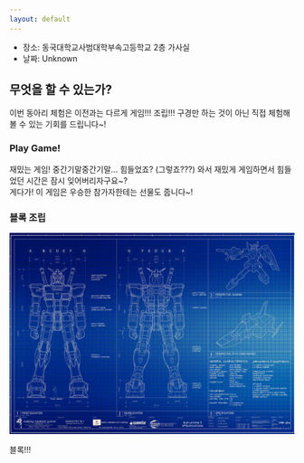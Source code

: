 ```yaml
---
layout: default
---
```


- 장소: 동국대학교사범대학부속고등학교 2층 가사실
- 날짜: Unknown

## 무엇을 할 수 있는가?

이번 동아리 체험은 이전과는 다르게 게임!!! 조립!!! 구경만 하는 것이 아닌 직접 체험해볼 수 있는 기회를 드립니다~!

### Play Game!

재밌는 게임! 중간기말중간기말... 힘들었죠? (그렇죠???) 와서 재밌게 게임하면서 힘들었던 시간은 잠시 잊어버리자구요~?  
게다가! 이 게임은 우승한 참가자한테는 선물도 줍니다~!


### 블록 조립

![image](https://raw.githubusercontent.com/OtakoidTony/craft/master/jie-victoria-gundam.jpg)

블록!!!

